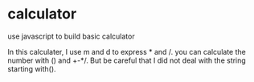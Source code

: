 # calculator
use javascript to build basic calculator

In this calculater, I use m and d to express * and /.
you can calculate the number with () and +-*/.
But be careful that I did not deal with the string starting with(). 
